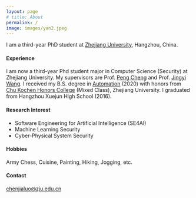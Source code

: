 ```yaml
---
layout: page
# title: About
permalink: /
image: images/yan2.jpeg
---
```


I am a third-year PhD student at <span style="color:blue">[Zhejiang University](https://www.zju.edu.cn/)</span>, Hangzhou, China. 


#### Experience

I am now a third-year Phd student major in Computer Science (Security) at Zhejiang University. My supervisors are Prof. [Peng Cheng](https://person.zju.edu.cn/en/cp#0) and Prof. [Jingyi Wang](https://wang-jingyi.github.io/). I received my B.S. degree in [Automation](http://www.cse.zju.edu.cn/) (2020) with honors from [Chu Kochen Honors College](http://ckc.zju.edu.cn/ckcen/wbout/list.htm) (Mixed Class), Zhejiang University. I graduated from Hangzhou Xuejun High School (2016). 


<!-- <img align="right" src="images/me2.jpeg" />  -->
<!-- <img style="float: right;" src="images/me2.jpeg">  -->

#### Research Interest

- Software Engineering for Artificial Intelligence (SE4AI)
- Machine Learning Security 
- Cyber-Physical System Security 

#### Hobbies

Army Chess, Cuisine, Painting, Hiking, Jogging, etc. 


#### Contact
[chenjialuo@zju.edu.cn](mailto:chenjialuo@zju.edu.cn)
